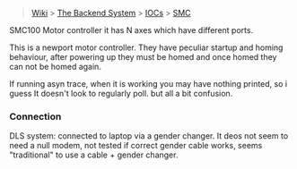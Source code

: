 > [Wiki](Home) > [The Backend System](The-Backend-System) > [IOCs](IOCs) > [SMC](SMC)

SMC100 Motor controller it has N axes which have different ports.

This is a newport motor controller. They have peculiar startup and homing behaviour, after powering up they must be homed and once homed they can not be homed again.

If running asyn trace, when it is working you may have nothing printed, so i guess It doesn't look to regularly poll. but all a bit confusion.

### Connection

DLS system: connected to laptop via a gender changer. It deos not seem to need a null modem, not tested if correct gender cable works, seems "traditional" to use a cable + gender changer.
